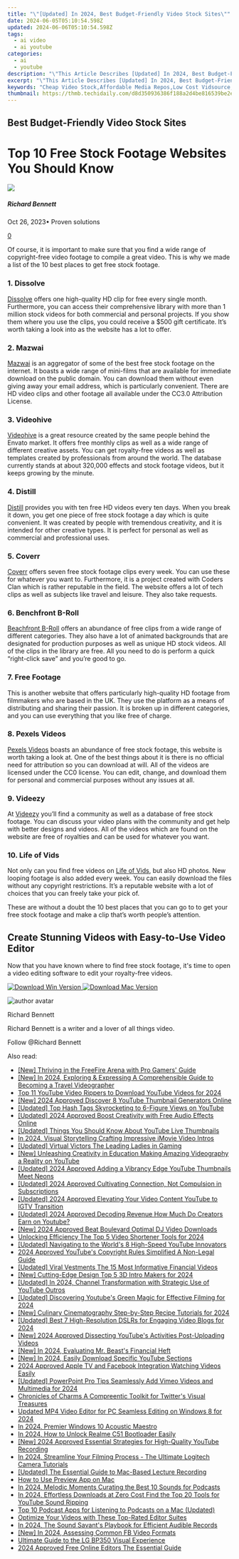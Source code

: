 ```yaml
---
title: "\"[Updated] In 2024, Best Budget-Friendly Video Stock Sites\""
date: 2024-06-05T05:10:54.598Z
updated: 2024-06-06T05:10:54.598Z
tags:
  - ai video
  - ai youtube
categories:
  - ai
  - youtube
description: "\"This Article Describes [Updated] In 2024, Best Budget-Friendly Video Stock Sites\""
excerpt: "\"This Article Describes [Updated] In 2024, Best Budget-Friendly Video Stock Sites\""
keywords: "Cheap Video Stock,Affordable Media Repos,Low Cost Vidsource,Economical Film Library,Budget Media HQs,Inexpensive Video Hub,Thrifty Streaming Sites"
thumbnail: https://thmb.techidaily.com/d8d350936386f188a2d4be816539be2eaee7c30695c76166aa925348b0ff1b74.jpg
---
```


## Best Budget-Friendly Video Stock Sites

# Top 10 Free Stock Footage Websites You Should Know

![](https://images.wondershare.com/filmora/article-images/richard-bennett.jpg)

##### Richard Bennett

 Oct 26, 2023• Proven solutions

[0](#commentsBoxSeoTemplate)

Of course, it is important to make sure that you find a wide range of copyright-free video footage to compile a great video. This is why we made a list of the 10 best places to get free stock footage.

### 1\. Dissolve

[Dissolve](http://dissolve.com/) offers one high-quality HD clip for free every single month. Furthermore, you can access their comprehensive library with more than 1 million stock videos for both commercial and personal projects. If you show them where you use the clips, you could receive a $500 gift certificate. It’s worth taking a look into as the website has a lot to offer.

### 2\. Mazwai

[Mazwai](http://mazwai.com/) is an aggregator of some of the best free stock footage on the internet. It boasts a wide range of mini-films that are available for immediate download on the public domain. You can download them without even giving away your email address, which is particularly convenient. There are HD video clips and other footage all available under the CC3.0 Attribution License.

### 3\. Videohive

[Videohive](https://videohive.net/) is a great resource created by the same people behind the Envato market. It offers free monthly clips as well as a wide range of different creative assets. You can get royalty-free videos as well as templates created by professionals from around the world. The database currently stands at about 320,000 effects and stock footage videos, but it keeps growing by the minute.

### 4\. Distill

[Distill](http://www.wedistill.io/) provides you with ten free HD videos every ten days. When you break it down, you get one piece of free stock footage a day which is quite convenient. It was created by people with tremendous creativity, and it is intended for other creative types. It is perfect for personal as well as commercial and professional uses.

### 5\. Coverr

[Coverr](http://www.coverr.co/) offers seven free stock footage clips every week. You can use these for whatever you want to. Furthermore, it is a project created with Coders Clan which is rather reputable in the field. The website offers a lot of tech clips as well as subjects like travel and leisure. They also take requests.

### 6\. Benchfront B-Roll

[Beachfront B-Roll](http://www.beachfrontbroll.com/) offers an abundance of free clips from a wide range of different categories. They also have a lot of animated backgrounds that are designated for production purposes as well as unique HD stock videos. All of the clips in the library are free. All you need to do is perform a quick “right-click save” and you’re good to go.

### 7\. Free Footage

This is another website that offers particularly high-quality HD footage from filmmakers who are based in the UK. They use the platform as a means of distributing and sharing their passion. It is broken up in different categories, and you can use everything that you like free of charge.

### 8\. Pexels Videos

[Pexels Videos](https://videos.pexels.com/) boasts an abundance of free stock footage, this website is worth taking a look at. One of the best things about it is there is no official need for attribution so you can download at will. All of the videos are licensed under the CC0 license. You can edit, change, and download them for personal and commercial purposes without any issues at all.

### 9\. Videezy

At [Videezy](https://www.videezy.com/) you’ll find a community as well as a database of free stock footage. You can discuss your video plans with the community and get help with better designs and videos. All of the videos which are found on the website are free of royalties and can be used for whatever you want.

### 10\. Life of Vids

Not only can you find free videos on [Life of Vids](http://www.lifeofvids.com/), but also HD photos. New looping footage is also added every week. You can easily download the files without any copyright restrictions. It’s a reputable website with a lot of choices that you can freely take your pick of.

These are without a doubt the 10 best places that you can go to to get your free stock footage and make a clip that’s worth people’s attention.

## Create Stunning Videos with Easy-to-Use Video Editor

Now that you have known where to find free stock footage, it's time to open a video editing software to edit your royalty-free videos.

[![Download Win Version](https://images.wondershare.com/filmora/guide/download-btn-win.jpg) ](https://tools.techidaily.com/wondershare/filmora/download/) [![Download Mac Version](https://images.wondershare.com/filmora/guide/download-btn-mac.jpg) ](https://tools.techidaily.com/wondershare/filmora/download/)

![author avatar](https://images.wondershare.com/filmora/article-images/richard-bennett.jpg)

Richard Bennett

Richard Bennett is a writer and a lover of all things video.

Follow @Richard Bennett

<span class="atpl-alsoreadstyle">Also read:</span>
<div><ul>
<li><a href="https://facebook-record-videos.techidaily.com/new-thriving-in-the-freefire-arena-with-pro-gamers-guide/"><u>[New] Thriving in the FreeFire Arena with Pro Gamers' Guide</u></a></li>
<li><a href="https://facebook-record-videos.techidaily.com/new-in-2024-exploring-and-expressing-a-comprehensible-guide-to-becoming-a-travel-videographer/"><u>[New] In 2024, Exploring & Expressing  A Comprehensible Guide to Becoming a Travel Videographer</u></a></li>
<li><a href="https://facebook-record-videos.techidaily.com/top-11-youtube-video-rippers-to-download-youtube-videos-for-2024/"><u>Top 11 YouTube Video Rippers to Download YouTube Videos for 2024</u></a></li>
<li><a href="https://facebook-record-videos.techidaily.com/new-2024-approved-discover-8-youtube-thumbnail-generators-online/"><u>[New] 2024 Approved  Discover 8 YouTube Thumbnail Generators Online</u></a></li>
<li><a href="https://facebook-record-videos.techidaily.com/updated-top-hash-tags-skyrocketing-to-6-figure-views-on-youtube/"><u>[Updated] Top Hash Tags  Skyrocketing to 6-Figure Views on YouTube</u></a></li>
<li><a href="https://facebook-record-videos.techidaily.com/updated-2024-approved-boost-creativity-with-free-audio-effects-online/"><u>[Updated] 2024 Approved  Boost Creativity with Free Audio Effects Online</u></a></li>
<li><a href="https://facebook-record-videos.techidaily.com/updated-things-you-should-know-about-youtube-live-thumbnails/"><u>[Updated] Things You Should Know About YouTube Live Thumbnails</u></a></li>
<li><a href="https://facebook-record-videos.techidaily.com/in-2024-visual-storytelling-crafting-impressive-imovie-video-intros/"><u>In 2024, Visual Storytelling  Crafting Impressive iMovie Video Intros</u></a></li>
<li><a href="https://facebook-record-videos.techidaily.com/updated-virtual-victors-the-leading-ladies-in-gaming/"><u>[Updated] Virtual Victors  The Leading Ladies in Gaming</u></a></li>
<li><a href="https://facebook-record-videos.techidaily.com/new-unleashing-creativity-in-education-making-amazing-videography-a-reality-on-youtube/"><u>[New] Unleashing Creativity in Education  Making Amazing Videography a Reality on YouTube</u></a></li>
<li><a href="https://facebook-record-videos.techidaily.com/updated-2024-approved-adding-a-vibrancy-edge-youtube-thumbnails-meet-neons/"><u>[Updated] 2024 Approved  Adding a Vibrancy Edge  YouTube Thumbnails Meet Neons</u></a></li>
<li><a href="https://facebook-record-videos.techidaily.com/updated-2024-approved-cultivating-connection-not-compulsion-in-subscriptions/"><u>[Updated] 2024 Approved  Cultivating Connection, Not Compulsion in Subscriptions</u></a></li>
<li><a href="https://facebook-record-videos.techidaily.com/updated-2024-approved-elevating-your-video-content-youtube-to-igtv-transition/"><u>[Updated] 2024 Approved  Elevating Your Video Content  YouTube to IGTV Transition</u></a></li>
<li><a href="https://facebook-record-videos.techidaily.com/updated-2024-approved-decoding-revenue-how-much-do-creators-earn-on-youtube/"><u>[Updated] 2024 Approved  Decoding Revenue  How Much Do Creators Earn on Youtube?</u></a></li>
<li><a href="https://facebook-record-videos.techidaily.com/new-2024-approved-beat-boulevard-optimal-dj-video-downloads/"><u>[New] 2024 Approved  Beat Boulevard  Optimal DJ Video Downloads</u></a></li>
<li><a href="https://facebook-record-videos.techidaily.com/unlocking-efficiency-the-top-5-video-shortener-tools-for-2024/"><u>Unlocking Efficiency  The Top 5 Video Shortener Tools for 2024</u></a></li>
<li><a href="https://facebook-record-videos.techidaily.com/updated-navigating-to-the-worlds-8-high-speed-youtube-innovators/"><u>[Updated] Navigating to the World's 8 High-Speed YouTube Innovators</u></a></li>
<li><a href="https://facebook-record-videos.techidaily.com/2024-approved-youtubes-copyright-rules-simplified-a-non-legal-guide/"><u>2024 Approved  YouTube's Copyright Rules Simplified  A Non-Legal Guide</u></a></li>
<li><a href="https://facebook-record-videos.techidaily.com/updated-viral-vestments-the-15-most-informative-financial-videos/"><u>[Updated] Viral Vestments  The 15 Most Informative Financial Videos</u></a></li>
<li><a href="https://facebook-record-videos.techidaily.com/new-cutting-edge-design-top-5-3d-intro-makers-for-2024/"><u>[New] Cutting-Edge Design  Top 5 3D Intro Makers for 2024</u></a></li>
<li><a href="https://facebook-record-videos.techidaily.com/updated-in-2024-channel-transformation-with-strategic-use-of-youtube-outros/"><u>[Updated] In 2024, Channel Transformation with Strategic Use of YouTube Outros</u></a></li>
<li><a href="https://facebook-record-videos.techidaily.com/updated-discovering-youtubes-green-magic-for-effective-filming-for-2024/"><u>[Updated] Discovering Youtube's Green Magic for Effective Filming for 2024</u></a></li>
<li><a href="https://facebook-record-videos.techidaily.com/new-culinary-cinematography-step-by-step-recipe-tutorials-for-2024/"><u>[New] Culinary Cinematography  Step-by-Step Recipe Tutorials for 2024</u></a></li>
<li><a href="https://facebook-record-videos.techidaily.com/updated-best-7-high-resolution-dslrs-for-engaging-video-blogs-for-2024/"><u>[Updated] Best 7 High-Resolution DSLRs for Engaging Video Blogs for 2024</u></a></li>
<li><a href="https://facebook-record-videos.techidaily.com/new-2024-approved-dissecting-youtubes-activities-post-uploading-videos/"><u>[New] 2024 Approved  Dissecting YouTube's Activities Post-Uploading Videos</u></a></li>
<li><a href="https://facebook-record-videos.techidaily.com/new-in-2024-evaluating-mr-beasts-financial-heft/"><u>[New] In 2024, Evaluating Mr. Beast's Financial Heft</u></a></li>
<li><a href="https://facebook-record-videos.techidaily.com/new-in-2024-easily-download-specific-youtube-sections/"><u>[New] In 2024, Easily Download Specific YouTube Sections</u></a></li>
<li><a href="https://facebook-clips.techidaily.com/2024-approved-apple-tv-and-facebook-integration-watching-videos-easily/"><u>2024 Approved  Apple TV and Facebook Integration  Watching Videos Easily</u></a></li>
<li><a href="https://vimeo-videos.techidaily.com/updated-powerpoint-pro-tips-seamlessly-add-vimeo-videos-and-multimedia-for-2024/"><u>[Updated] PowerPoint Pro Tips  Seamlessly Add Vimeo Videos and Multimedia for 2024</u></a></li>
<li><a href="https://twitter-videos.techidaily.com/chronicles-of-charms-a-compreentic-toolkit-for-twitters-visual-treasures/"><u>Chronicles of Charms  A Compreentic Toolkit for Twitter's Visual Treasures</u></a></li>
<li><a href="https://video-ai-editor.techidaily.com/updated-mp4-video-editor-for-pc-seamless-editing-on-windows-8-for-2024/"><u>Updated MP4 Video Editor for PC Seamless Editing on Windows 8 for 2024</u></a></li>
<li><a href="https://audio-shaping.techidaily.com/in-2024-premier-windows-10-acoustic-maestro/"><u>In 2024, Premier Windows 10 Acoustic Maestro</u></a></li>
<li><a href="https://easy-unlock-android.techidaily.com/in-2024-how-to-unlock-realme-c51-bootloader-easily-by-drfone-android/"><u>In 2024, How to Unlock Realme C51 Bootloader Easily</u></a></li>
<li><a href="https://visual-screen-recording.techidaily.com/new-2024-approved-essential-strategies-for-high-quality-youtube-recording/"><u>[New] 2024 Approved  Essential Strategies for High-Quality YouTube Recording</u></a></li>
<li><a href="https://screen-mirroring-recording.techidaily.com/in-2024-streamline-your-filming-process-the-ultimate-logitech-camera-tutorials/"><u>In 2024, Streamline Your Filming Process - The Ultimate Logitech Camera Tutorials</u></a></li>
<li><a href="https://screen-video-capture.techidaily.com/updated-the-essential-guide-to-mac-based-lecture-recording/"><u>[Updated] The Essential Guide to Mac-Based Lecture Recording</u></a></li>
<li><a href="https://extra-tips.techidaily.com/how-to-use-preview-app-on-mac/"><u>How to Use Preview App on Mac</u></a></li>
<li><a href="https://extra-skills.techidaily.com/in-2024-melodic-moments-curating-the-best-10-sounds-for-podcasts/"><u>In 2024, Melodic Moments  Curating the Best 10 Sounds for Podcasts</u></a></li>
<li><a href="https://youtube-video-recordings.techidaily.com/in-2024-effortless-downloads-at-zero-cost-find-the-top-20-tools-for-youtube-sound-ripping/"><u>In 2024, Effortless Downloads at Zero Cost  Find the Top 20 Tools for YouTube Sound Ripping</u></a></li>
<li><a href="https://extra-tips.techidaily.com/top-10-podcast-apps-for-listening-to-podcasts-on-a-mac-updated/"><u>Top 10 Podcast Apps for Listening to Podcasts on a Mac (Updated)</u></a></li>
<li><a href="https://instagram-video-recordings.techidaily.com/optimize-your-videos-with-these-top-rated-editor-suites/"><u>Optimize Your Videos with These Top-Rated Editor Suites</u></a></li>
<li><a href="https://some-guidance.techidaily.com/in-2024-the-sound-savants-playbook-for-efficient-audible-records/"><u>In 2024, The Sound Savant's Playbook for Efficient Audible Records</u></a></li>
<li><a href="https://facebook-clips.techidaily.com/new-in-2024-assessing-common-fb-video-formats/"><u>[New] In 2024, Assessing Common FB Video Formats</u></a></li>
<li><a href="https://extra-lessons.techidaily.com/ultimate-guide-to-the-lg-bp350-visual-experience/"><u>Ultimate Guide to the LG BP350 Visual Experience</u></a></li>
<li><a href="https://youtube-stream.techidaily.com/2024-approved-free-online-editors-the-essential-guide/"><u>2024 Approved  Free Online Editors  The Essential Guide</u></a></li>
</ul></div>

<ins class="adsbygoogle"
      style="display:block"
      data-ad-client="ca-pub-7571918770474297"
      data-ad-slot="8358498916"
      data-ad-format="auto"
      data-full-width-responsive="true"></ins>